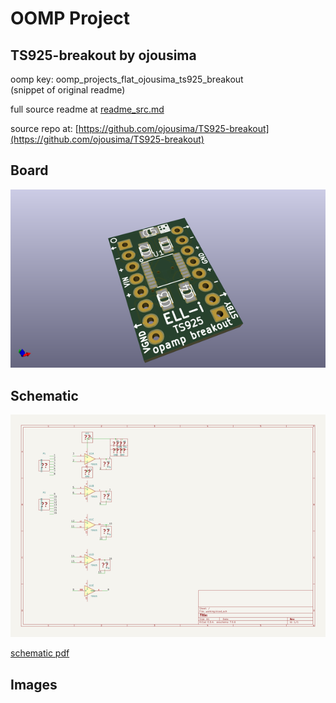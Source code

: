 # OOMP Project  
## TS925-breakout  by ojousima  
  
oomp key: oomp_projects_flat_ojousima_ts925_breakout  
(snippet of original readme)  
  
  
  full source readme at [readme_src.md](readme_src.md)  
  
source repo at: [https://github.com/ojousima/TS925-breakout](https://github.com/ojousima/TS925-breakout)  
## Board  
  
[![working_3d.png](working_3d_600.png)](working_3d.png)  
## Schematic  
  
[![working_schematic.png](working_schematic_600.png)](working_schematic.png)  
  
[schematic pdf](working_schematic.pdf)  
## Images  
